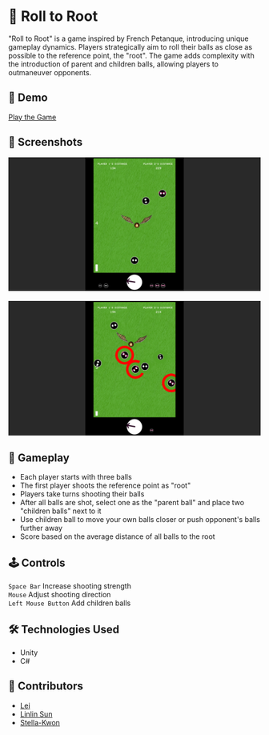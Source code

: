﻿# 🌱 Roll to Root

"Roll to Root" is a game inspired by French Petanque, introducing unique gameplay dynamics. Players strategically aim to roll their balls as close as possible to the reference point, the "root". The game adds complexity with the introduction of parent and children balls, allowing players to outmaneuver opponents.

## 🎥 Demo
[Play the Game](https://wchan.itch.io/roll-to-root)

## 📸 Screenshots
![Screenshot 1](./Images/roll-to-root-1.png)
<br>
<br>
![Screenshot 2](./Images/roll-to-root-2.png)

## 🎲 Gameplay
- Each player starts with three balls
- The first player shoots the reference point as "root"
- Players take turns shooting their balls
- After all balls are shot, select one as the "parent ball" and place two "children balls" next to it
- Use children ball to move your own balls closer or push opponent's balls further away
- Score based on the average distance of all balls to the root

## 🕹️ Controls
`Space Bar` Increase shooting strength  
`Mouse` Adjust shooting direction  
`Left Mouse Button` Add children balls  

## 🛠️ Technologies Used
- Unity
- C#

## 👥 Contributors

- [Lei](https://github.com/srall123)
- [Linlin Sun](https://github.com/lanximaomao)
- [Stella-Kwon](https://github.com/Stella-Kwon)
